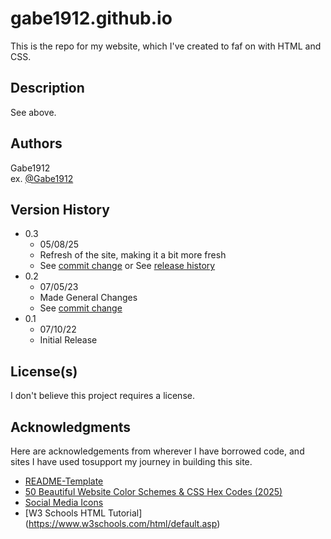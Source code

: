 # gabe1912.github.io

This is the repo for my website, which I've created to faf on with HTML and CSS.

## Description

See above.

## Authors

Gabe1912  
ex. [@Gabe1912](https://github.com/Gabe1912)

## Version History

- 0.3
  - 05/08/25
  - Refresh of the site, making it a bit more fresh
  - See [commit change](https://github.com/Gabe1912/gabe1912.github.io/commit/bcb83f90e6c60d51e8e2f63ed9a5e1e74470fb9c) or See [release history](https://github.com/Gabe1912/gabe1912.github.io/releases)
- 0.2
  - 07/05/23
  - Made General Changes
  - See [commit change](https://github.com/Gabe1912/gabe1912.github.io/commit/25efff25ac5ba2c81b40313eaf533bf6af81d3eb)
- 0.1
  - 07/10/22
  - Initial Release

## License(s)

I don't believe this project requires a license.

<!-- This project is licensed under the [NAME HERE] License - see the LICENSE.md file for details -->

## Acknowledgments

Here are acknowledgements from wherever I have borrowed code, and sites I have used tosupport my journey in building this site.

- [README-Template](https://gist.github.com/DomPizzie/7a5ff55ffa9081f2de27c315f5018afc)
- [50 Beautiful Website Color Schemes & CSS Hex Codes (2025)](https://hookagency.com/blog/website-color-schemes-2020)
- [Social Media Icons](https://www.flaticon.com/free-icons/social-media)
- [W3 Schools HTML Tutorial] (https://www.w3schools.com/html/default.asp)
